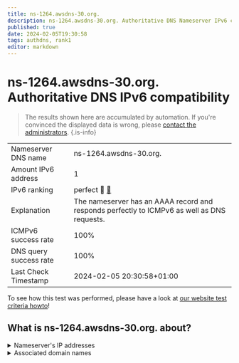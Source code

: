 ```yaml
---
title: ns-1264.awsdns-30.org.
description: ns-1264.awsdns-30.org. Authoritative DNS Nameserver IPv6 compatibility
published: true
date: 2024-02-05T19:30:58
tags: authdns, rank1
editor: markdown
---
```


# ns-1264.awsdns-30.org. Authoritative DNS IPv6 compatibility

> The results shown here are accumulated by automation. If you're convinced the displayed data is wrong, please [contact the administrators](/howto/chat). 
{.is-info}




|   |   |
| - | - |
| Nameserver DNS name | ns-1264.awsdns-30.org.
| Amount IPv6 address | 1
| IPv6 ranking | perfect :1st_place_medal: [🔗](/howto/ranking) |
| Explanation | The nameserver has an AAAA record and responds perfectly to ICMPv6 as well as DNS requests. |
| ICMPv6 success rate | 100%|
| DNS query success rate | 100% |
| Last Check Timestamp | 2024-02-05 20:30:58+01:00 |

To see how this test was performed, please have a look at [our website test criteria howto](/howto/testcriteria/authdns)!


## What is ns-1264.awsdns-30.org. about?




<details>
<summary>Nameserver's IP addresses</summary>

2600:9000:5304:f000::1

</details>



<details>
<summary>Associated domain names</summary>

etsy.com

</details>
